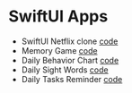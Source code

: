 # SwiftUI Apps

- SwiftUI Netflix clone [code](https://github.com/calebrwells/100-Days-of-Swift-Code-2020/tree/master/SwiftUI/SwiftUI%20Netflix)
- Memory Game [code](https://github.com/calebrwells/100-Days-of-Swift-Code-2020/tree/master/SwiftUI/Memory%20Game)
- Daily Behavior Chart [code](https://github.com/calebrwells/100-Days-of-Swift-Code-2020/tree/master/SwiftUI/Daily%20Behavior%20Chart)
- Daily Sight Words [code](https://github.com/calebrwells/100-Days-of-Swift-Code-2020/tree/master/SwiftUI/Flashcard%20App)
- Daily Tasks Reminder [code](https://github.com/calebrwells/100-Days-of-Swift-Code-2020/tree/master/SwiftUI/Daily%20Tasks%20Reminder)
